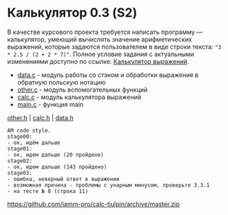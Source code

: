 # Калькулятор 0.3 (S2)

В качестве курсового проекта требуется написать программу — калькулятор,
умеющий вычислять значение арифметических выражений, которые задаются
пользователем в виде строки текста: `"3 * 2.5 / (2 + 2 * 7)"`.
Полное условие задания с актуальными изменениями доступно по ссылке:
[Калькулятор выражений](https://sites.google.com/site/yap1057/ii-semestr/kursovik).
* [data.c](https://github.com/iamm-pro/calc-tiulpin/blob/master/data.c) - модуль работы со стэком и обработки выражения в обратную польскую нотацию
* [other.c](https://github.com/iamm-pro/calc-tiulpin/blob/master/other.c) - модуль вспомогательных функций
* [calc.c](https://github.com/iamm-pro/calc-tiulpin/blob/master/calc.c) - модуль калькулятора выражений
* [main.c](https://github.com/iamm-pro/calc-tiulpin/blob/master/main.c) - функция main

[other.h](https://github.com/iamm-pro/calc-tiulpin/blob/master/other.h) | [calc.h](https://github.com/iamm-pro/calc-tiulpin/blob/master/calc.h) | [data.h](https://github.com/iamm-pro/calc-tiulpin/blob/master/data.h)
```
AM code style.
stage00:
- ок, идём дальше
stage01:
- ок, идем дальше (20 пройдено)
stage02:
- ок, идем дальше (143 пройдено)
stage03:
- ошибка, неверный ответ в выражении
- возможная причина - проблемы с унарным минусом, проверьте 3.3.1
- на тесте № 8 (строка 11)
```
https://github.com/iamm-pro/calc-tiulpin/archive/master.zip
